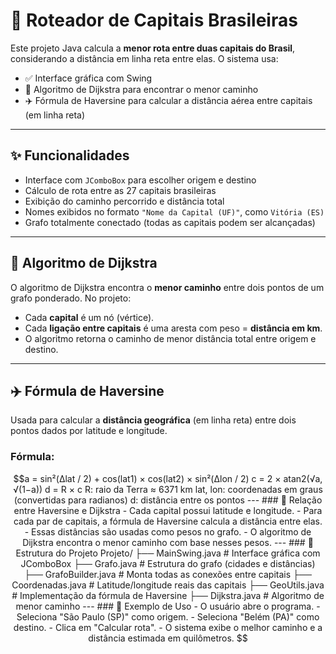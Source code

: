 # 🧭 Roteador de Capitais Brasileiras

Este projeto Java calcula a **menor rota entre duas capitais do Brasil**, considerando a distância em linha reta entre elas. O sistema usa:

- ✅ Interface gráfica com Swing
- 🧭 Algoritmo de Dijkstra para encontrar o menor caminho
- ✈️ Fórmula de Haversine para calcular a distância aérea entre capitais (em linha reta)

---

## ✨ Funcionalidades

- Interface com `JComboBox` para escolher origem e destino
- Cálculo de rota entre as 27 capitais brasileiras
- Exibição do caminho percorrido e distância total
- Nomes exibidos no formato `"Nome da Capital (UF)"`, como `Vitória (ES)`
- Grafo totalmente conectado (todas as capitais podem ser alcançadas)

---

## 🧭 Algoritmo de Dijkstra

O algoritmo de Dijkstra encontra o **menor caminho** entre dois pontos de um grafo ponderado. No projeto:

- Cada **capital** é um nó (vértice).
- Cada **ligação entre capitais** é uma aresta com peso = **distância em km**.
- O algoritmo retorna o caminho de menor distância total entre origem e destino.

---

## ✈️ Fórmula de Haversine

Usada para calcular a **distância geográfica** (em linha reta) entre dois pontos dados por latitude e longitude.

### Fórmula:

```math
a = sin²(Δlat / 2) + cos(lat1) × cos(lat2) × sin²(Δlon / 2)
c = 2 × atan2(√a, √(1−a))
d = R × c

R: raio da Terra ≈ 6371 km
lat, lon: coordenadas em graus (convertidas para radianos)
d: distância entre os pontos

---

### 🔗 Relação entre Haversine e Dijkstra

- Cada capital possui latitude e longitude.
- Para cada par de capitais, a fórmula de Haversine calcula a distância entre elas.
- Essas distâncias são usadas como pesos no grafo.
- O algoritmo de Dijkstra encontra o menor caminho com base nesses pesos.

---

### 📂 Estrutura do Projeto

Projeto/
├── MainSwing.java         # Interface gráfica com JComboBox
├── Grafo.java             # Estrutura do grafo (cidades e distâncias)
├── GrafoBuilder.java      # Monta todas as conexões entre capitais
├── Coordenadas.java       # Latitude/longitude reais das capitais
├── GeoUtils.java          # Implementação da fórmula de Haversine
├── Dijkstra.java          # Algoritmo de menor caminho

---

### 📌 Exemplo de Uso

- O usuário abre o programa.
- Seleciona "São Paulo (SP)" como origem.
- Seleciona "Belém (PA)" como destino.
- Clica em "Calcular rota".
- O sistema exibe o melhor caminho e a distância estimada em quilômetros.
